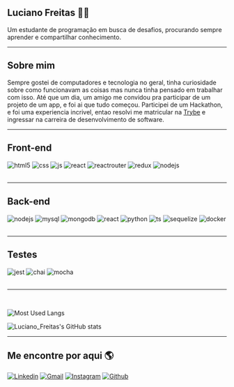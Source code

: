 ## Luciano Freitas 👨‍💻

Um estudante de programação em busca de desafios, procurando sempre aprender e compartilhar conhecimento.

---
## Sobre mim

Sempre gostei de computadores e tecnologia no geral, tinha curiosidade sobre como funcionavam as coisas mas nunca tinha pensado em trabalhar com isso. Até que um dia, um amigo me convidou pra participar de um projeto de um app, e foi ai que tudo começou. Participei de um Hackathon, e foi uma experiencia incrivel, entao resolvi me matricular na [Trybe](https://www.betrybe.com/) e ingressar na carreira de desenvolvimento de software.

---
## Front-end
<div style="display: inline_block">
  <img align="center" alt="html5" src="https://img.shields.io/badge/HTML5-E34F26?style=for-the-badge&logo=html5&logoColor=white" />
  <img align="center" alt="css" src="https://img.shields.io/badge/CSS3-1572B6?style=for-the-badge&logo=css3&logoColor=white" />
  <img align="center" alt="js" src="https://img.shields.io/badge/JavaScript-F7DF1E?style=for-the-badge&logo=javascript&logoColor=black" />
  <img align="center" alt="react" src="https://img.shields.io/badge/React-20232A?style=for-the-badge&logo=react&logoColor=61DAFB" />
  <img align="center" alt="reactrouter" src="https://img.shields.io/badge/React_Router-CA4245?style=for-the-badge&logo=react-router&logoColor=white" />
  <img align="center" alt="redux" src="https://img.shields.io/badge/Redux-593D88?style=for-the-badge&logo=redux&logoColor=white" />
  <img align="center" alt="nodejs" src="https://img.shields.io/badge/Node.js-43853D?style=for-the-badge&logo=node.js&logoColor=white" />
</div><br/>

---
## Back-end
<div style="display: inline_block">
  <img align="center" alt="nodejs" src="https://img.shields.io/badge/Node.js-43853D?style=for-the-badge&logo=node.js&logoColor=white" />
  <img align="center" alt="mysql" src="https://img.shields.io/badge/MySQL-005C84?style=for-the-badge&logo=mysql&logoColor=white" />
  <img align="center" alt="mongodb" src="https://img.shields.io/badge/MongoDB-4EA94B?style=for-the-badge&logo=mongodb&logoColor=white" />
  <img align="center" alt="react" src="https://img.shields.io/badge/React-20232A?style=for-the-badge&logo=react&logoColor=61DAFB" />
  <img align="center" alt="python" src="https://img.shields.io/badge/Python-3776AB?style=for-the-badge&logo=python&logoColor=yellow" />
  <img align="center" alt="ts" src="https://img.shields.io/badge/TypeScript-007ACC?style=for-the-badge&logo=typescript&logoColor=white" />
  <img align="center" alt="sequelize" src="https://img.shields.io/badge/Sequelize-52B0E7?style=for-the-badge&logo=Sequelize&logoColor=white" />
  <img align="center" alt="docker" src="https://img.shields.io/badge/Docker-2CA5E0?style=for-the-badge&logo=docker&logoColor=white" />
</div><br/>

---
## Testes
<div style="display: inline_block">
  <img align="center" alt="jest" src="https://img.shields.io/badge/Jest-C21325?style=for-the-badge&logo=jest&logoColor=white" />
  <img align="center" alt="chai" src="https://img.shields.io/badge/chai-A30701?style=for-the-badge&logo=chai&logoColor=white" />
  <img align="center" alt="mocha" src="https://img.shields.io/badge/Mocha-8D6748?style=for-the-badge&logo=Mocha&logoColor=white" />
</div><br/>

---
<br/>

![Most Used Langs](https://github-readme-stats.vercel.app/api/top-langs/?username=ludoug-f&hide=dockerfile&theme=github_dark&layout=compact)

![Luciano_Freitas's GitHub stats](https://github-readme-stats.vercel.app/api?username=ludoug-f&theme=github_dark&show_icons=true&count_private=true&hide=contribs,issues)

---
## Me encontre por aqui 🌎
[![Linkedin](https://img.shields.io/badge/LinkedIn-0077B5?style=for-the-badge&logo=linkedin&logoColor=white)](https://www.linkedin.com/in/luciano-f/)
[![Gmail](https://img.shields.io/badge/Gmail-D14836?style=for-the-badge&logo=gmail&logoColor=white)](mailto:lucianofreitasngc@gmail.com)
[![Instagram](https://img.shields.io/badge/Instagram-E4405F?style=for-the-badge&logo=instagram&logoColor=white)](https://www.instagram.com/ludoug_/)
[![Github](https://img.shields.io/badge/GitHub-100000?style=for-the-badge&logo=github&logoColor=white)](https://github.com/Ludoug-f)

<!--
CREDITOS

Badges: https://github.com/alexandresanlim/Badges4-README.md-Profile
Stats: https://github.com/anuraghazra/github-readme-stats
